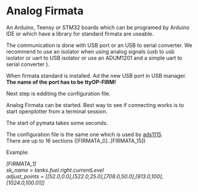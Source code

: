 # Analog Firmata

An Arduino, Teensy or STM32 boards which can be programed by Arduino IDE or which have a library for standard firmata are useable.

The communication is done with USB port or an USB to serial converter. We recommend to use an isolator when using analog signals \(usb to usb isolator or uart to USB isolator or use an ADUM1201 and a simple uart to serial converter \).

When firmata standard is installed. Ad the new USB port in USB manager. **The name of the port has to be ttyOP-FIRM!**

Next step is edditing the configuration file.

Analog Firmata can be started. Best way to see if connecting works is to start openplotter from a terminal session.

The start of pymata takes some seconds.

The configuration file is the same one which is used by [ads1115](/en/analog-ads1115.md).  
There are up to 16 sections \(\[FIRMATA\_0\]..\[FIRMATA\_15\]\)

Example:

_\[FIRMATA\_1\]  
sk\_name = tanks.fuel.right.currentLevel  
adjust\_points = \[\[52.0,0.0\],\[522.0,25.0\],\[708.0,50.0\],\[913.0,100\],\[1024.0,100.01\]\]_

